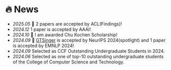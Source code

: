 # 🔥 News
- *2025.05*  🎉 2 papers are accepted by ACL(Findings)!
- *2024.12*  1 paper is accepted by AAAI! 
- *2024.10*  🎉 I am awarded Chu Kochen Scholarship! 
- *2024.09*  🎉 [GTSinger](https://github.com/GTSinger/GTSinger) is accepted by NeurIPS 2024(spotlight) and 1 paper is accepted by EMNLP 2024!
- *2024.09*  Selected as CCF Outstanding Undergraduate Students in 2024.
- *2024.06*  Selected as one of top-10 outstanding undergraduate students of the College of Computer Science and Technology.